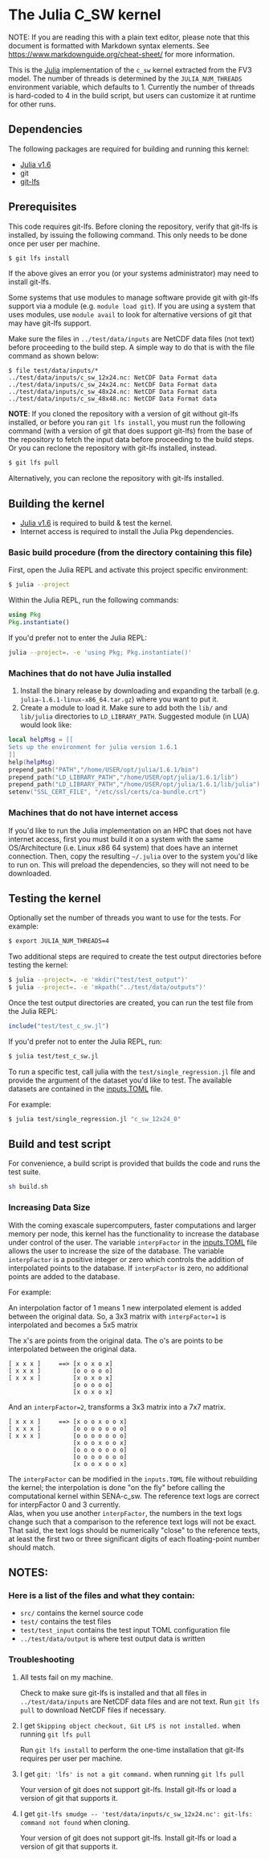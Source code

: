 # The Julia C_SW kernel

NOTE: If you are reading this with a plain text editor, please note that this document is
formatted with Markdown syntax elements.  See https://www.markdownguide.org/cheat-sheet/
for more information.

This is the [Julia](https://github.com/JuliaLang/julia) implementation of the `c_sw` kernel extracted from the FV3 model.  The number of threads is determined by
the `JULIA_NUM_THREADS` environment variable, which defaults to 1.  Currently the number of threads is hard-coded to 4 in
the build script, but users can customize it at runtime for other runs.

## Dependencies
The following packages are required for building and running this kernel:

* [Julia v1.6](https://julialang.org/downloads/) 
* git
* [git-lfs](https://git-lfs.github.com/)


## Prerequisites
This code requires git-lfs. Before cloning the repository, verify that git-lfs is installed, by issuing the following command. This only needs to be done once per user per machine.

```bash
$ git lfs install
```

If the above gives an error you (or your systems administrator) may need to install git-lfs.

Some systems that use modules to manage software provide git with git-lfs support via a
module (e.g. `module load git`).  If you are using a system that uses modules, use
`module avail` to look for alternative versions of git that may have git-lfs support.

Make sure the files in `../test/data/inputs` are NetCDF data files (not text) before proceeding to
the build step. A simple way to do that is with the file command as shown below:

```
$ file test/data/inputs/*
../test/data/inputs/c_sw_12x24.nc: NetCDF Data Format data
../test/data/inputs/c_sw_24x24.nc: NetCDF Data Format data
../test/data/inputs/c_sw_48x24.nc: NetCDF Data Format data
../test/data/inputs/c_sw_48x48.nc: NetCDF Data Format data
```

**NOTE**: If you cloned the repository with a version of git without git-lfs installed, or before you ran `git lfs install`, you
must run the following command (with a version of git that does support git-lfs) from the base
of the repository to fetch the input data before proceeding to the build steps. Or you can
reclone the repository with git-lfs installed, instead.

```bash
$ git lfs pull
```

Alternatively, you can reclone the repository with git-lfs installed.

## Building the kernel

* [Julia v1.6](https://julialang.org/downloads/) is required to build & test the kernel.
* Internet access is required to install the Julia Pkg dependencies. 


### Basic build procedure (from the directory containing this file)

First, open the Julia REPL and activate this project specific environment:

```bash
$ julia --project
```
Within the Julia REPL, run the following commands:

```julia 
using Pkg 
Pkg.instantiate()
```

If you'd prefer not to enter the Julia REPL: 

```bash 
julia --project=. -e 'using Pkg; Pkg.instantiate()'
```

### Machines that do not have Julia installed

1. Install the binary release by downloading and expanding the tarball (e.g. `julia-1.6.1-linux-x86_64.tar.gz`) where you want to put it.
2. Create a module to load it.  Make sure to add both the `lib/` and `lib/julia` directories to `LD_LIBRARY_PATH`.  Suggested module (in LUA) would look like:
```LUA
local helpMsg = [[
Sets up the environment for julia version 1.6.1
]]
help(helpMsg)
prepend_path("PATH","/home/USER/opt/julia/1.6.1/bin")
prepend_path("LD_LIBRARY_PATH","/home/USER/opt/julia/1.6.1/lib")
prepend_path("LD_LIBRARY_PATH","/home/USER/opt/julia/1.6.1/lib/julia")
setenv("SSL_CERT_FILE", "/etc/ssl/certs/ca-bundle.crt")
```

### Machines that do not have internet access 

If you'd like to run the Julia implementation on an HPC that does not have internet access, first you must build it on a system with the same OS/Architecture (i.e. Linux x86 64 system) that does have an internet connection. Then, copy the resulting `~/.julia` over to the system you'd like to run on. This will preload the dependencies, so they will not need to be downloaded.

## Testing the kernel

Optionally set the number of threads you want to use for the tests. For example:

```bash
$ export JULIA_NUM_THREADS=4
```

Two additional steps are required to create the test output directories before testing the kernel:

```bash
$ julia --project=. -e 'mkdir("test/test_output")'
$ julia --project=. -e 'mkpath("../test/data/outputs")'
```

Once the test output directories are created, you can run the test file from the Julia REPL: 

```julia 
include("test/test_c_sw.jl")
```

If you'd prefer not to enter the Julia REPL, run: 
```bash
$ julia test/test_c_sw.jl
```

To run a specific test, call julia with the `test/single_regression.jl` file and provide the argument of the dataset you'd like to test. The available datasets are contained in the [inputs.TOML](test/data/inputs/inputs.toml) file.

For example: 

```bash 
$ julia test/single_regression.jl "c_sw_12x24_0"
```

## Build and test script

For convenience, a build script is provided that builds the code and runs the test suite.

```bash
sh build.sh
```

### Increasing Data Size

With the coming exascale supercomputers, faster computations and larger memory per node, 
this kernel has the functionality to increase the database under control of the user.  The 
variable `interpFactor` in the [inputs.TOML](test/data/inputs/inputs.toml) file allows the user to increase the size of the 
database.  The variable `interpFactor` is a positive integer or zero which controls the 
addition of interpolated points to the database.  If `interpFactor` is zero, no additional 
points are added to the database.

For example:

An interpolation factor of 1 means 1 new interpolated element is added between 
the original data.  So, a 3x3 matrix with `interpFactor=1` is interpolated
and becomes a 5x5 matrix

The x's are points from the original data.  The o's are points to be interpolated 
between the original data. 

```
[ x x x ]     ==> [x o x o x]
[ x x x ]         [o o o o o]
[ x x x ]         [x o x o x]
                  [o o o o o]
                  [x o x o x]
```

And an `interpFactor=2`, transforms a 3x3 matrix into a 7x7 matrix.

```
[ x x x ]     ==> [x o o x o o x]
[ x x x ]         [o o o o o o o]
[ x x x ]         [o o o o o o o]
                  [x o o x o o x]
                  [o o o o o o o]
                  [o o o o o o o]
                  [x o o x o o x]
```
The `interpFactor` can be modified in the `inputs.TOML` file without rebuilding the kernel; 
the interpolation is done "on the fly" before calling the computational kernel within 
SENA-c_sw.  The reference text logs are correct for interpFactor 0 and 3 currently.  
Alas, when you use another `interpFactor`, the numbers in the text logs change such that 
a comparison to the reference text logs will not be exact.  That said, the text logs 
should be numerically "close" to the reference texts, at least the first two or three 
significant digits of each floating-point number should match.

## NOTES:

### Here is a list of the files and what they contain:

- `src/` contains the kernel source code
- `test/` contains the test files
- `test/test_input` contains the test input TOML configuration file
- `../test/data/output` is where test output data is written

### Troubleshooting

1. All tests fail on my machine.

    Check to make sure git-lfs is installed and that all files in `../test/data/inputs` are NetCDF 
    data files and are not text. Run `git lfs pull` to download NetCDF files if necessary.

2. I get `Skipping object checkout, Git LFS is not installed.` when running `git lfs pull`

    Run `git lfs install` to perform the one-time installation that git-lfs requires per user per machine.

3. I get `git: 'lfs' is not a git command.` when running `git lfs pull`

    Your version of git does not support git-lfs. Install git-lfs or load a version of git that supports it.

4. I get `git-lfs smudge -- 'test/data/inputs/c_sw_12x24.nc': git-lfs: command not found` when cloning.

    Your version of git does not support git-lfs. Install git-lfs or load a version of git that supports it.

